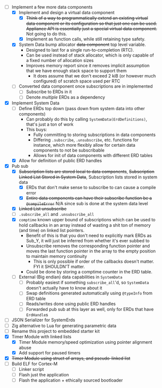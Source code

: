 - [ ] Implement a few more data components
  - [x] Implement and design a virtual data component
    - [x] ~~Think of a way to programmatically extend an existing virtual data component or its configuration so that just one can be used. Appliance API is essentially just a special virtual data component.~~ Not going to do this.
    - [x] Implement as function calls, while still retaining type safety.
  - [x] System Data bump allocator ~~data component~~ top level variable. 
    - Designed to last for a single run-to-completion (RTC). 
    - Can be used instead of stack allocator, which is only capable of a fixed number of allocation sizes
    - Improves memory report since it removes implicit assumption that we have enough stack space to support them
      - It does assume that we don't exceed 2 kiB (or however much configured) of scratch space used per RTC
  - [ ] Converted data component once subscriptions are in implemented
    - [ ] Subscribe to ERDs in it
    - [ ] Denote *multiple* ERDs as a dependency
- [x] Implement System Data
  - [ ] Define ERDs top down (pass down from system data into other components)
    - Can probably do this by calling `SystemData(ErdDefinitions)`, that's just a ton of work
    - This buys:
      - Fully committing to storing subscriptions in data components
      - Differing `.subscribe`, `.unsubscribe`, etc. functions for instance, which more flexibly allow for certain data components to not be subscribable
      - Allows for init of data components with different ERD tables
  - [x] Allow for definition of public ERD handles
- [x] Pub sub
  - [x] ~~Subscription lists are stored local to data components~~, ~~Subscription Linked List Stored in System Data~~, Subscription lists stored in system data
    - [x] ERDs that don't make sense to subscribe to can cause a compile error
    - [x] ~~Entire data components can have their subscribe function be a `@compileError`~~ N/A since sub is done at the system data level
  - [x] ~~Linked List unsubscribe~~
  - [ ] `.subscribe_all` and `.unsubscribe_all`
  - [x] `comptime` known upper bound of subscriptions which can be used to hold callbacks in an array instead of wasting a shit ton of memory (and time) on linked list pointers.
    - Benefit of this is that you don't need to explicitly mark ERDs as Sub_Y, it will just be inferred from whether it's ever subbed to
    - Unsubscribe removes the corresponding function pointer and moves the last function pointer in the array to the empty position to maintain memory continuity
      - This is only possible if order of the callbacks doesn't matter. FYI it SHOULDN'T matter.
    - Could be done by storing a comptime counter in the ERD table.
  - [ ] External (Big endian) data capabilities in `SystemData`
    - [ ] Probably easiest if something `subscribe_all`'d, so `SystemData` doesn't actually have to know about it
    - [ ] Swap definitions generated automatically using `@typeInfo` from ERD table
    - [ ] Reads/writes done using public ERD handles
    - [ ] Forwarded pub sub at this layer as well, only for ERDs that have `ErdHandle`s
- [ ] JSON Serializer for SystemErds
- [ ] Zig alternative to Lua for generating parametric data
- [ ] Rename this project to embedded starter kit
- [x] Timer Module with linked lists
  - [x] Timer Module memory/speed optimization using pointer alignment abuse
  - [x] Add support for paused timers
- [x] ~~Timer Module using struct of arrays, and pseudo-linked list~~
- [ ] Build ELF for Cortex-M
  - [ ] Linker script
  - [ ] Flash just the application
  - [ ] Flash the application + ethically sourced bootloader